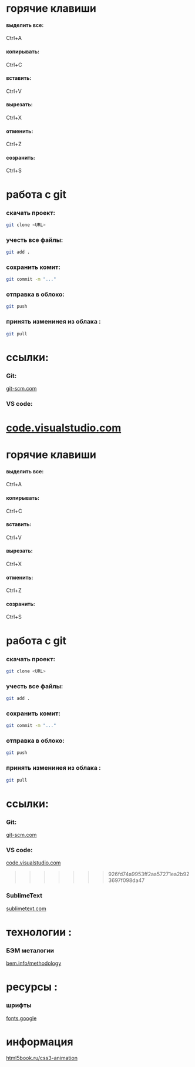 
# горячие клавиши
#### выделить все:
Ctrl+A
#### копирывать:
Ctrl+C
#### вставить:
Ctrl+V
#### вырезать:
Ctrl+X
#### отменить:
Ctrl+Z
#### созранить:
Ctrl+S

# работа с git
### скачать проект:
```bash
git clone <URL>
```
### учесть все файлы:
```bash
git add .
```
### сохранить комит:
```bash
git commit -m "..."
```
### отправка в облоко:
```bash
git push
```
### принять изменинея из облака :
```bash
git pull
```
# ссылки:
### Git:
[git-scm.com](https://git-scm.com/)
### VS code:
[code.visualstudio.com](https://code.visualstudio.com/)
=======
# горячие клавиши
#### выделить все:
Ctrl+A
#### копирывать:
Ctrl+C
#### вставить:
Ctrl+V
#### вырезать:
Ctrl+X
#### отменить:
Ctrl+Z
#### созранить:
Ctrl+S

# работа с git
### скачать проект:
```bash
git clone <URL>
```
### учесть все файлы:
```bash
git add .
```
### сохранить комит:
```bash
git commit -m "..."
```
### отправка в облоко:
```bash
git push
```
### принять изменинея из облака :
```bash
git pull
```
# ссылки:
### Git:
[git-scm.com](https://git-scm.com/)
### VS code:
[code.visualstudio.com](https://code.visualstudio.com/)
>>>>>>> 926fd74a9953ff2aa57271ea2b923697f098da47
### SublimeText
[sublimetext.com](https://www.sublimetext.com/3)

# технологии :
### БЭМ металогии
[bem.info/methodology](https://ru.bem.info/methodology/)
# ресурсы :
###  шрифты
[fonts.google](https://fonts.google.com)

#   информация
[html5book.ru/css3-animation](https://html5book.ru/css3-animation/)